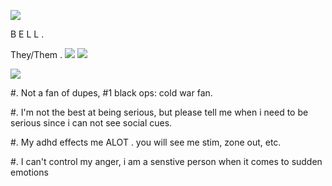 ![](https://gofile.io/d/U5NZZX)

B E L L . 

They/Them . 
![](https://gofile.io/d/6Vtf8M) ![](https://gofile.io/d/708LZQ)

![](https://gofile.io/d/8ci0yK)


#. Not a fan of dupes, #1 black ops: cold war fan.

#. I'm not the best at being serious, but please tell me when i need to be serious since i can not see social cues.

#. My adhd effects me ALOT . you will see me stim, zone out, etc.

#. I can't control my anger, i am a senstive person when it comes to sudden emotions

